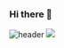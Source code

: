 ### Hi there 👋

<!--
**ddyy214/ddyy214** is a ✨ _special_ ✨ repository because its `README.md` (this file) appears on your GitHub profile.

Here are some ideas to get you started:

- 🔭 I’m currently working on ...
- 🌱 I’m currently learning ...
- 👯 I’m looking to collaborate on ...
- 🤔 I’m looking for help with ...
- 💬 Ask me about ...
- 📫 How to reach me: ...
- 😄 Pronouns: ...
- ⚡ Fun fact: ...
-->
![header](https://capsule-render.vercel.app/api?text=Welcome&type=Waving&fontColor=d6ace6)
<a href="https://www.instagram.com/ddyy214/" target="_blank"><img src="https://img.shields.io/badge/instagram-3DDC84?style=flat-square&logo=instagram&logoColor=#E4405F"/>
